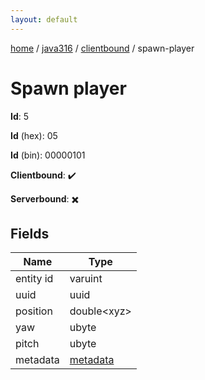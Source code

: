 ```yaml
---
layout: default
---
```


[home](/)  /  [java316](/protocol/java316)  /  [clientbound](/protocol/java316/clientbound)  /  spawn-player

# Spawn player

**Id**: 5

**Id** (hex): 05

**Id** (bin): 00000101

**Clientbound**: ✔️

**Serverbound**: ✖️

## Fields

Name | Type
---|---
entity id | varuint
uuid | uuid
position | double&lt;xyz&gt;
yaw | ubyte
pitch | ubyte
metadata | [metadata](/protocol/java316/metadata)

